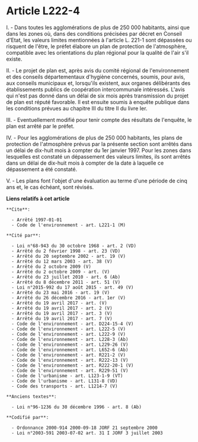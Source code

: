 # Article L222-4

I. - Dans toutes les agglomérations de plus de 250 000 habitants, ainsi que dans les zones où, dans des conditions précisées
par décret en Conseil d'Etat, les valeurs limites mentionnées à l'article L. 221-1 sont dépassées ou risquent de l'être, le
préfet élabore un plan de protection de l'atmosphère, compatible avec les orientations du plan régional pour la qualité de
l'air s'il existe.

II. - Le projet de plan est, après avis du comité régional de l'environnement et des conseils départementaux d'hygiène
concernés, soumis, pour avis, aux conseils municipaux et, lorsqu'ils existent, aux organes délibérants des établissements
publics de coopération intercommunale intéressés. L'avis qui n'est pas donné dans un délai de six mois après transmission du
projet de plan est réputé favorable. Il est ensuite soumis à enquête publique dans les conditions prévues au chapitre III du
titre II du livre Ier.

III. - Eventuellement modifié pour tenir compte des résultats de l'enquête, le plan est arrêté par le préfet.

IV. - Pour les agglomérations de plus de 250 000 habitants, les plans de protection de l'atmosphère prévus par la présente
section sont arrêtés dans un délai de dix-huit mois à compter du 1er janvier 1997. Pour les zones dans lesquelles est
constaté un dépassement des valeurs limites, ils sont arrêtés dans un délai de dix-huit mois à compter de la date à laquelle
ce dépassement a été constaté.

V. - Les plans font l'objet d'une évaluation au terme d'une période de cinq ans et, le cas échéant, sont révisés.

**Liens relatifs à cet article**

	**Cite**:

	  - Arrêté 1997-01-01
	  - Code de l'environnement - art. L221-1 (M)

	**Cité par**:

	  - Loi n°68-943 du 30 octobre 1968 - art. 2 (VD)
	  - Arrêté du 2 février 1998 - art. 23 (VD)
	  - Arrêté du 20 septembre 2002 - art. 19 (V)
	  - Arrêté du 12 mars 2003 - art. 38 (V)
	  - Arrêté du 2 octobre 2009 (V)
	  - Arrêté du 2 octobre 2009 - art. (V)
	  - Arrêté du 23 juillet 2010 - art. 6 (Ab)
	  - Arrêté du 8 décembre 2011 - art. 51 (V)
	  - Loi n°2015-992 du 17 août 2015 - art. 49 (V)
	  - Arrêté du 23 mai 2016 - art. 19 (V)
	  - Arrêté du 26 décembre 2016 - art. 1er (V)
	  - Arrêté du 19 avril 2017 - art. (V)
	  - Arrêté du 19 avril 2017 - art. 2 (V)
	  - Arrêté du 19 avril 2017 - art. 3 (V)
	  - Arrêté du 19 avril 2017 - art. 7 (V)
	  - Code de l'environnement - art. D224-15-4 (V)
	  - Code de l'environnement - art. L222-5 (V)
	  - Code de l'environnement - art. L222-9 (V)
	  - Code de l'environnement - art. L228-3 (Ab)
	  - Code de l'environnement - art. L229-26 (V)
	  - Code de l'environnement - art. L652-6 (Ab)
	  - Code de l'environnement - art. R221-2 (V)
	  - Code de l'environnement - art. R222-13 (V)
	  - Code de l'environnement - art. R222-20-1 (V)
	  - Code de l'environnement - art. R229-51 (V)
	  - Code de l'urbanisme - art. L123-1-9 (VT)
	  - Code de l'urbanisme - art. L131-8 (VD)
	  - Code des transports - art. L1214-7 (V)

	**Anciens textes**:

	  - Loi n°96-1236 du 30 décembre 1996 - art. 8 (Ab)

	**Codifié par**:

	  - Ordonnance 2000-914 2000-09-18 JORF 21 septembre 2000
	  - Loi n°2003-591 2003-07-02 art. 31 I JORF 3 juillet 2003
